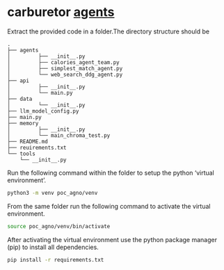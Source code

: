 # carburetor [agents](../../PythonProject/agents)
Extract the provided code in a folder.The directory structure should be
```
.
├── agents
│         ├── __init__.py
│         ├── calories_agent_team.py
│         ├── simplest_match_agent.py
│         └── web_search_ddg_agent.py
├── api
│         ├── __init__.py
│         └── main.py
├── data
│         └── __init__.py
├── llm_model_config.py
├── main.py
├── memory
│         ├── __init__.py
│         └── main_chroma_test.py
├── README.md
├── reuirements.txt
└── tools
    └── __init__.py
```
        
Run the following command within the folder to setup the python ‘virtual environment’.
```bash
python3 -m venv poc_agno/venv
```

From the same folder run the following command to activate the virtual environment.
```bash
source poc_agno/venv/bin/activate
```

After activating the virtual environment use the python package manager (pip) to install all dependencies.
```bash
pip install -r requirements.txt
```
